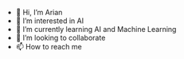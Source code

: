 - 👋 Hi, I’m Arian
- 👀 I’m interested in AI
- 🌱 I’m currently learning AI and Machine Learning
- 💞️ I’m looking to collaborate
- 📫 How to reach me

<!---
ArianContech/ArianContech is a ✨ special ✨ repository because its `README.md` (this file) appears on your GitHub profile.
You can click the Preview link to take a look at your changes.
--->
